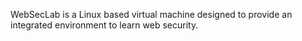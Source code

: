 WebSecLab is a Linux based virtual machine designed to provide an integrated environment to learn web security.